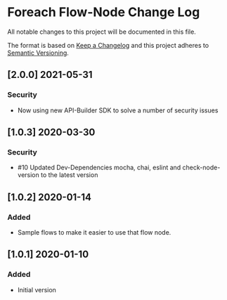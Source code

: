 # Foreach Flow-Node Change Log
All notable changes to this project will be documented in this file.

The format is based on [Keep a Changelog](http://keepachangelog.com/)
and this project adheres to [Semantic Versioning](http://semver.org/).

## [2.0.0] 2021-05-31
### Security
- Now using new API-Builder SDK to solve a number of security issues

## [1.0.3] 2020-03-30
### Security
- #10 Updated Dev-Dependencies mocha, chai, eslint and check-node-version to the latest version

## [1.0.2] 2020-01-14
### Added
- Sample flows to make it easier to use that flow node.

## [1.0.1] 2020-01-10
### Added
- Initial version
